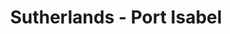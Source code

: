 ---
title: "Sutherlands - Port Isabel"
url: /port-isabel/sutherlands-port-isabel/
shop: hardware
---